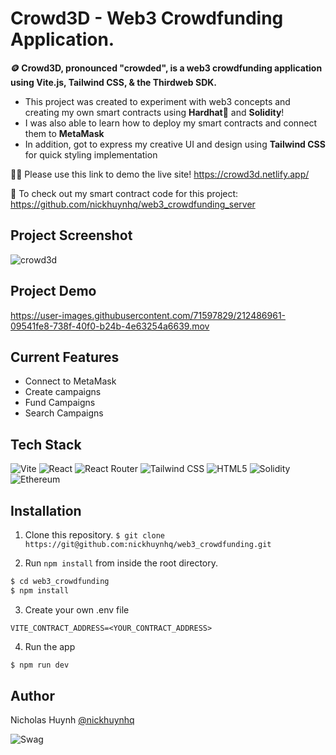 # Crowd3D - Web3 Crowdfunding Application.

**🪙 Crowd3D, pronounced "crowded", is a web3 crowdfunding application using Vite.js, Tailwind CSS, & the Thirdweb SDK.**

- This project was created to experiment with web3 concepts and creating my own smart contracts using **Hardhat**👷 and **Solidity**! <br>
- I was also able to learn how to deploy my smart contracts and connect them to **MetaMask**<br>
- In addition, got to express my creative UI and design using **Tailwind CSS** for quick styling implementation<br>

👨‍💻 Please use this link to demo the live site!
https://crowd3d.netlify.app/

🤩 To check out my smart contract code for this project: https://github.com/nickhuynhq/web3_crowdfunding_server

## Project Screenshot
![crowd3d](https://user-images.githubusercontent.com/71597829/214775077-22181324-11cc-4528-95a2-93e8fdbb7242.jpg)

## Project Demo
https://user-images.githubusercontent.com/71597829/212486961-09541fe8-738f-40f0-b24b-4e63254a6639.mov


## Current Features
- Connect to MetaMask
- Create campaigns
- Fund Campaigns
- Search Campaigns

## Tech Stack
![Vite](https://img.shields.io/static/v1?style=for-the-badge&message=Vite&color=646CFF&logo=Vite&logoColor=FFFFFF&label=)
![React](https://img.shields.io/static/v1?style=for-the-badge&message=React&color=222222&logo=React&logoColor=61DAFB&label=)
![React Router](https://img.shields.io/static/v1?style=for-the-badge&message=React+Router&color=CA4245&logo=React+Router&logoColor=FFFFFF&label=)
![Tailwind CSS](https://img.shields.io/static/v1?style=for-the-badge&message=Tailwind+CSS&color=222222&logo=Tailwind+CSS&logoColor=06B6D4&label=)
![HTML5](https://img.shields.io/badge/HTML5-E34F26?style=for-the-badge&logo=html5&logoColor=white)
![Solidity](https://img.shields.io/static/v1?style=for-the-badge&message=Solidity&color=363636&logo=Solidity&logoColor=FFFFFF&label=)
![Ethereum](https://img.shields.io/static/v1?style=for-the-badge&message=Ethereum&color=3C3C3D&logo=Ethereum&logoColor=FFFFFF&label=)

## Installation

1. Clone this repository.
```$ git clone https://git@github.com:nickhuynhq/web3_crowdfunding.git```


2. Run `npm install` from inside the root directory.
```bash
$ cd web3_crowdfunding
$ npm install
```

3. Create your own .env file
```
VITE_CONTRACT_ADDRESS=<YOUR_CONTRACT_ADDRESS>
```

4. Run the app

```bash
$ npm run dev
```


## Author

Nicholas Huynh [@nickhuynhq](https://github.com/nickhuynhq)

![Swag](http://ForTheBadge.com/images/badges/built-with-swag.svg)
